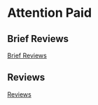 # Attention Paid

## Brief Reviews

[Brief Reviews](brief_reviews/brief_reviews.md)

## Reviews

[Reviews](reviews/reviews.md)
